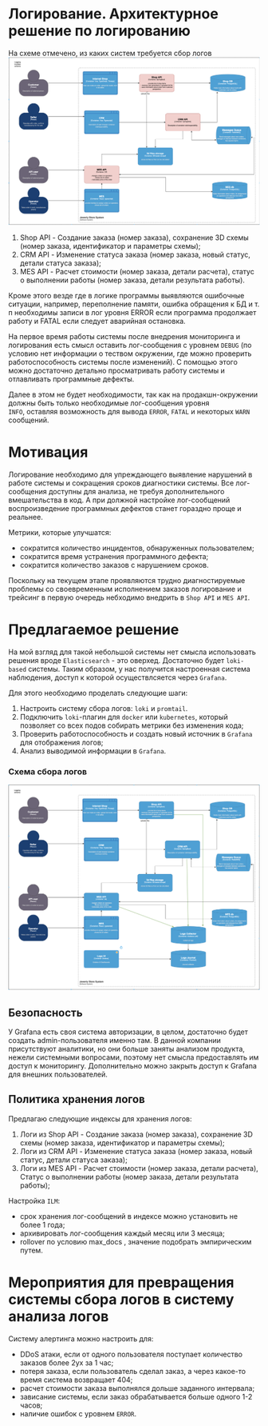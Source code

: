 # Логирование. Архитектурное решение по логированию

На схеме отмечено, из каких систем требуется сбор логов
![Jewerly Troubles C4 diagram](docs/jewerly-troubles.png)

1. Shop API - Создание заказа (номер заказа), сохранение 3D схемы (номер заказа, идентификатор и параметры схемы);
2. CRM API  - Изменение статуса заказа (номер заказа, новый статус, детали статуса заказа);
3. MES API  - Расчет стоимости (номер заказа, детали расчета), статус о выполнении работы (номер заказа, детали результата работы).

Кроме этого везде где в логике программы выявляются ошибочные ситуации, например, переполнение памяти, ошибка обращения 
к БД и т. п необходимы записи в лог уровня ERROR если программа продолжает работу и FATAL если следует аварийная остановка.

На первое время работы системы после внедрения мониторинга и логирования есть смысл оставить лог-сообщения с уровнем 
`DEBUG` (по условию нет информации о теством окружении, где можно проверить работоспособность системы после изменений). 
С помощью этого можно достаточно детально просматривать работу системы и отлавливать программные дефекты. 

Далее в этом не будет необходимости, так как на продакшн-окружении должны быть только необходимые лог-сообщения уровня  
`INFO`, оставляя возможность для вывода `ERROR`, `FATAL` и некоторых `WARN` сообщений.  

# Мотивация
Логирование необходимо для упреждающего  выявление нарушений в работе системы и сокращения сроков диагностики системы. 
Все лог-сообщения доступны для анализа, не требуя дополнительного вмешательства в код. А при должной настройке лог-сообщений
воспроизведение программных дефектов станет гораздно проще и реальнее.

Метрики, которые улучшатся:
- сократится количество инцидентов, обнаруженных пользователем;
- сократится время устранения программного дефекта;
- сократится количество заказов с нарушением сроков.

Поскольку на текущем этапе проявляются трудно диагностируемые  проблемы со своевременным исполнением заказов логирование 
и трейсинг в первую очередь небходимо внедрить в `Shop API` и `MES API`.

# Предлагаемое решение

На мой взгляд для такой небольшой системы нет смысла использовать решения вроде `Elasticsearch` - это оверхед. Достаточно
будет `loki-based` системы. Таким образом, у нас получится настроенная система наблюдения, доступ к которой осуществлсяется
через `Grafana`. 

Для этого необходимо проделать следующие шаги:

1. Настроить систему сбора логов: `loki` и `promtail`.
2. Подключить `loki`-плагин для `docker` или `kubernetes`, который позволяет со всех подов собирать метрики без изменения кода;
3. Проверить работоспособность и создать новый источник в `Grafana` для отображения логов;
4. Анализ выводимой информации в `Grafana`.

### Схема сбора логов
![Jewerly Logging C4 diagram](docs/jewerly-logging-full.png)

## Безопасность
У Grafana есть своя система авторизации, в целом, достаточно будет создать admin-пользователя именно там. В данной компании
присутствуют аналитики, но они больше заняты анализом продукта, нежели системными вопросами, поэтому нет смысла предоставлять
им доступ к мониторингу. Дополнительно можно закрыть доступ к Grafana для внешних пользователей.

## Политика хранения логов
Предлагаю следующие индексы для хранения логов:
  1. Логи из Shop API - Создание заказа (номер заказа), сохранение 3D схемы (номер заказа, идентификатор и параметры схемы);
  2. Логи из CRM API  - Изменение статуса заказа (номер заказа, новый статус, детали статуса заказа);
  3. Логи из MES API  - Расчет стоимости (номер заказа, детали расчета), Статус о выполнении работы (номер заказа, детали результата работы);

Настройка `ILM`:
 - срок хранения лог-сообщений в индексе можно установить не более 1 года;
 - архивировать лог-сообщения каждый месяц или 3 месяца;
 - rollover по условию max_docs , значение подобрать эмпирическим путем.

# Мероприятия для превращения системы сбора логов в систему анализа логов
Систему алертинга можно настроить для:
 - DDoS атаки, если от одного пользователя поступает количество заказов более 2ух за 1 час;
 - потеря заказа, если пользователь сделал заказ, а через какое-то время система возвращает 404;
 - расчет стоимости заказа выполнялся дольше заданного интервала;
 - зависание системы, если заказ обрабатывается больше одного 1-2 часов;
 - наличие ошибок с уровнем `ERROR`.
